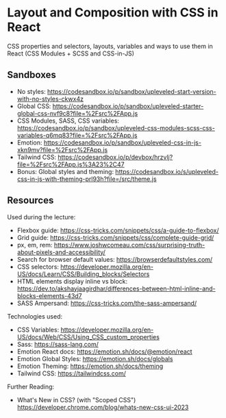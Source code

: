 # Layout and Composition with CSS in React

CSS properties and selectors, layouts, variables and ways to use them in React (CSS Modules + SCSS and CSS-in-JS)

## Sandboxes

- No styles: https://codesandbox.io/p/sandbox/upleveled-start-version-with-no-styles-ckwx4z
- Global CSS: https://codesandbox.io/p/sandbox/upleveled-starter-global-css-nvf9c8?file=%2Fsrc%2FApp.js
- CSS Modules, SASS, CSS variables: https://codesandbox.io/p/sandbox/upleveled-css-modules-scss-css-variables-q6mq83?file=%2Fsrc%2FApp.js
- Emotion: https://codesandbox.io/p/sandbox/upleveled-css-in-js-xkn9mv?file=%2Fsrc%2FApp.js
- Tailwind CSS: https://codesandbox.io/p/devbox/hrzvlj?file=%2Fsrc%2FApp.js%3A23%2C47
- Bonus: Global styles and theming: https://codesandbox.io/s/upleveled-css-in-js-with-theming-prl93h?file=/src/theme.js

## Resources

Used during the lecture:

- Flexbox guide: https://css-tricks.com/snippets/css/a-guide-to-flexbox/
- Grid guide: https://css-tricks.com/snippets/css/complete-guide-grid/
- px, em, rem: https://www.joshwcomeau.com/css/surprising-truth-about-pixels-and-accessibility/
- Search for browser default values: https://browserdefaultstyles.com/
- CSS selectors: https://developer.mozilla.org/en-US/docs/Learn/CSS/Building_blocks/Selectors
- HTML elements display inline vs block: https://dev.to/akshayjaagirdhar/differences-between-html-inline-and-blocks-elements-43d7
- SASS Ampersand: https://css-tricks.com/the-sass-ampersand/

Technologies used:

- CSS Variables: https://developer.mozilla.org/en-US/docs/Web/CSS/Using_CSS_custom_properties
- Sass: https://sass-lang.com/
- Emotion React docs: https://emotion.sh/docs/@emotion/react
- Emotion Global Styles: https://emotion.sh/docs/globals
- Emotion Theming: https://emotion.sh/docs/theming
- Tailwind CSS: https://tailwindcss.com/

Further Reading:

- What's New in CSS? (with "Scoped CSS") https://developer.chrome.com/blog/whats-new-css-ui-2023
